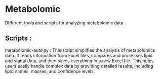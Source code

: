 # Metabolomic
Different tools and scripts for analyzing metabolomic data

## Scripts : 

metabolomic-auto.py : This script simplifies the analysis of metabolomics data. It reads information from Excel files, compares and processes lipid and signal data, and then saves everything in a new Excel file. This helps users easily handle complex data by providing detailed results, including lipid names, masses, and confidence levels.

